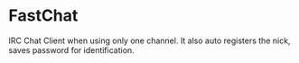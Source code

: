 FastChat
========

IRC Chat Client when using only one channel. It also auto registers the nick, saves password for identification.
